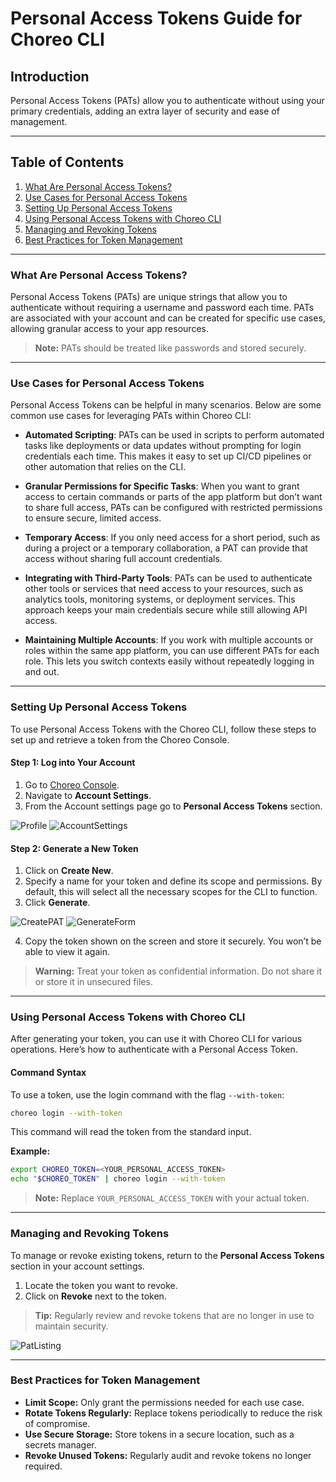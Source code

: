 # Personal Access Tokens Guide for Choreo CLI

## Introduction
Personal Access Tokens (PATs) allow you to authenticate without using your primary credentials, adding an extra layer 
of security and ease of management. 

---

## Table of Contents

1. [What Are Personal Access Tokens?](#what-are-personal-access-tokens)
2. [Use Cases for Personal Access Tokens](#use-cases-for-personal-access-tokens)
3. [Setting Up Personal Access Tokens](#setting-up-personal-access-tokens)
4. [Using Personal Access Tokens with Choreo CLI](#using-personal-access-tokens-with-choreo-cli)
5. [Managing and Revoking Tokens](#managing-and-revoking-tokens)
6. [Best Practices for Token Management](#best-practices-for-token-management)

---

### What Are Personal Access Tokens?
Personal Access Tokens (PATs) are unique strings that allow you to authenticate without requiring a username and 
password each time. PATs are associated with your account and can be created for specific use cases, allowing granular 
access to your app resources.

> **Note:** PATs should be treated like passwords and stored securely.

---

### Use Cases for Personal Access Tokens

Personal Access Tokens can be helpful in many scenarios. Below are some common use cases for leveraging PATs within 
Choreo CLI:

- **Automated Scripting**: PATs can be used in scripts to perform automated tasks like deployments or data updates 
without prompting for login credentials each time. This makes it easy to set up CI/CD pipelines or other automation 
that relies on the CLI.

- **Granular Permissions for Specific Tasks**: When you want to grant access to certain commands or parts of the app
platform but don’t want to share full access, PATs can be configured with restricted permissions to ensure secure,
limited access.

- **Temporary Access**: If you only need access for a short period, such as during a project or a temporary 
collaboration, a PAT can provide that access without sharing full account credentials.

- **Integrating with Third-Party Tools**: PATs can be used to authenticate other tools or services that need access to
your resources, such as analytics tools, monitoring systems, or deployment services. This approach keeps your main
credentials secure while still allowing API access.

- **Maintaining Multiple Accounts**: If you work with multiple accounts or roles within the same app platform, you can
use different PATs for each role. This lets you switch contexts easily without repeatedly logging in and out.

---

### Setting Up Personal Access Tokens

To use Personal Access Tokens with the Choreo CLI, follow these steps to set up and retrieve a token from 
the Choreo Console.

#### Step 1: Log into Your Account
1. Go to [Choreo Console](https://console.choreo.dev).
2. Navigate to **Account Settings**.
3. From the Account settings page go to **Personal Access Tokens** section.

![Profile](../assets/img/choreo-cli/personal-access-tokens/profile.png)
![AccountSettings](../assets/img/choreo-cli/personal-access-tokens/account-settings.png)

#### Step 2: Generate a New Token
1. Click on **Create New**.
2. Specify a name for your token and define its scope and permissions. By default, this will select all the necessary 
scopes for the CLI to function.
3. Click **Generate**.

![CreatePAT](../assets/img/choreo-cli/personal-access-tokens/create-a-pat.png)
![GenerateForm](../assets/img/choreo-cli/personal-access-tokens/generated-pat.png)

4. Copy the token shown on the screen and store it securely. You won’t be able to view it again.

> **Warning:** Treat your token as confidential information. Do not share it or store it in unsecured files.

---

### Using Personal Access Tokens with Choreo CLI

After generating your token, you can use it with Choreo CLI for various operations. Here’s how to authenticate with 
a Personal Access Token.

#### Command Syntax
To use a token, use the login command with the flag `--with-token`:

```bash
choreo login --with-token
```

This command will read the token from the standard input.

**Example:**
```bash
export CHOREO_TOKEN=<YOUR_PERSONAL_ACCESS_TOKEN>
echo "$CHOREO_TOKEN" | choreo login --with-token
```

> **Note:** Replace `YOUR_PERSONAL_ACCESS_TOKEN` with your actual token.

---

### Managing and Revoking Tokens

To manage or revoke existing tokens, return to the **Personal Access Tokens** section in your account settings.

1. Locate the token you want to revoke.
2. Click on **Revoke** next to the token.

> **Tip:** Regularly review and revoke tokens that are no longer in use to maintain security.

![PatListing](../assets/img/choreo-cli/personal-access-tokens/pat-listing.png)

---

### Best Practices for Token Management

- **Limit Scope:** Only grant the permissions needed for each use case.
- **Rotate Tokens Regularly:** Replace tokens periodically to reduce the risk of compromise.
- **Use Secure Storage:** Store tokens in a secure location, such as a secrets manager.
- **Revoke Unused Tokens:** Regularly audit and revoke tokens no longer required.

